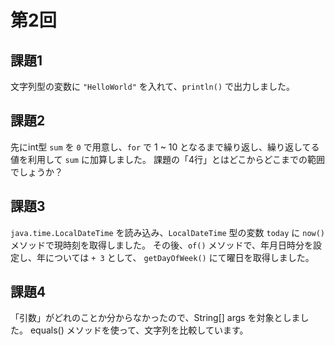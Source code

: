 # 第2回

## 課題1

文字列型の変数に `"HelloWorld"` を入れて、`println()` で出力しました。

## 課題2

先にint型 `sum` を `0` で用意し、`for` で 1 ~ 10 となるまで繰り返し、繰り返してる値を利用して `sum` に加算しました。
課題の「4行」とはどこからどこまでの範囲でしょうか？

## 課題3

`java.time.LocalDateTime` を読み込み、`LocalDateTime` 型の変数 `today` に `now()` メソッドで現時刻を取得しました。
その後、`of()` メソッドで、年月日時分を設定し、年については `+ 3` として、 `getDayOfWeek()` にて曜日を取得しました。

## 課題4

「引数」がどれのことか分からなかったので、String[] args を対象としました。
equals() メソッドを使って、文字列を比較しています。

